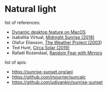 # Natural light

list of references:
- [Dynamic desktop feature on MacOS](https://www.youtube.com/watch?v=h_hGN68Q7KU)
- Isabelita Virtual, [Midnight Sunrise (2018)](https://vimeo.com/318775776)
- Olafur Eliasson, [The Weather Project (2003](https://olafureliasson.net/archive/artwork/WEK101003/the-weather-project))
- Ted Hunt, [Circa Solar (2019)](https://www.kickstarter.com/projects/1289884842/circasolar)
- Rafaël Rozendaal, [Random Fear with Mirrors](https://www.newrafael.com/random-fear-in-kunsthal-rotterdam/)

list of apis:
- https://sunrise-sunset.org/api
- https://github.com/mourner/suncalc
- https://github.com/udivankin/sunrise-sunset